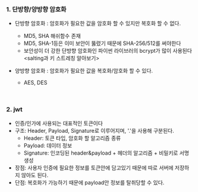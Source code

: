 ### 1. 단방향/양방향 암호화

- 단방향 암호화 : 암호화가 필요한 값을 암호화 할 수 있지만 복호화 할 수 없다.
    - MD5, SHA 해쉬함수 존재
    - MD5, SHA-1등은 이미 보안이 뚫렸기 때문에 SHA-256/512를 써야한다
    - 보안성이 더 강한 단방향 암호화인 파이썬 라이브러의 bcrypt가 많이 사용된다<salting과 키 스트레칭 알아보기>


- 양방향 암호화 : 암호화가 필요한 값을 복호화/암호화 할 수 있다.
    - AES, DES


<br>

### 2. jwt
- 인증/인가에 사용되는 대표적인 토큰이다
- 구조: Header, Payload, Signature로 이루어지며, '.'을 사용해 구분된다.
    - Header: 토큰 타입, 암호화 할 알고리즘 종류
    - Payload: 데이터 정보
    - Signature: 인코딩된 header&payload + 헤더의 알고리즘 + 비밀키로 서명 생성
- 장점: 사용자 인증에 필요한 정보를 토큰안에 담고있기 때문에 따로 서버에 저장하지 않아도 된다.
- 단점: 복호화가 가능하기 때문에 payload안 정보를 탈취당할 수 있다.
